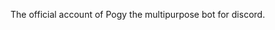 The official account of Pogy the multipurpose bot for discord.

<!---
Pogy-Bot/Pogy-Bot is a ✨ special ✨ repository because its `README.md` (this file) appears on your GitHub profile.
You can click the Preview link to take a look at your changes.
--->
